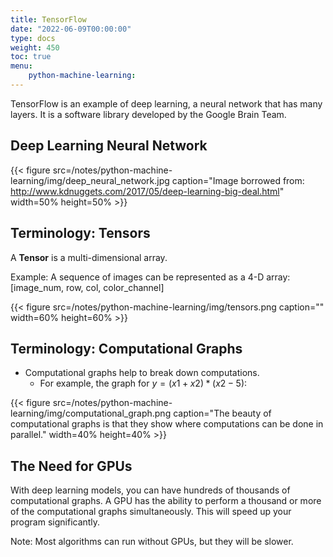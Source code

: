 ```yaml
---
title: TensorFlow
date: "2022-06-09T00:00:00"
type: docs 
weight: 450
toc: true
menu: 
    python-machine-learning:
---
```



TensorFlow is an example of deep learning, a neural network that has many layers. It is a software library developed by the Google Brain Team.


## Deep Learning Neural Network

{{< figure src=/notes/python-machine-learning/img/deep_neural_network.jpg caption="Image borrowed from: http://www.kdnuggets.com/2017/05/deep-learning-big-deal.html" width=50% height=50% >}}



## Terminology: Tensors

A __Tensor__ is a multi-dimensional array.

Example:  A sequence of images can be represented as a 4-D array: [image_num, row, col, color_channel]

{{< figure src=/notes/python-machine-learning/img/tensors.png caption="" width=60% height=60% >}}

## Terminology:  Computational Graphs

* Computational graphs help to break down computations.
  * For example, the graph for $y=(x1+x2)*(x2 - 5)$:

{{< figure src=/notes/python-machine-learning/img/computational_graph.png caption="The beauty of computational graphs is that they show where computations can be done in parallel." width=40% height=40% >}}


## The Need for GPUs

With deep learning models, you can have hundreds of thousands of computational graphs. A GPU has the ability to perform a thousand or more of the computational graphs simultaneously.  This will speed up your program significantly.

Note:  Most algorithms can run without GPUs, but they will be slower.

